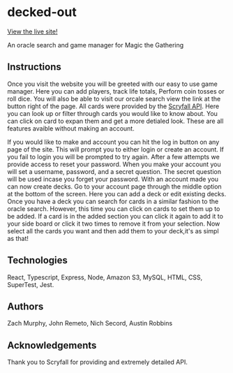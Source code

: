 # decked-out

[View the live site!](http://deckedout.herokuapp.com/)

An oracle search and game manager for Magic the Gathering

## Instructions

Once you visit the website you will be greeted with our easy to use game manager. Here you can add players, track life totals, Perform coin tosses or roll dice. You will also be able to visit our orcale search view the link at the button right of the page. All cards were provided by the [Scryfall API](https://scryfall.com/). Here you can look up or filter through cards you would like to know about. You can click on card to expan them and get a more detialed look. These are all features avaible without making an account.

If you would like to make and account you can hit the log in button on any page of the site. This will prompt you to either login or create an account. If you fail to login you will be prompted to try again. After a few attempts we provide access to reset your password. When you make your account you will set a username, password, and a secret question. The secret question will be used incase you forget your password. With an account made you can now create decks. Go to your account page through the middle option at the bottom of the screen. Here you can add a deck or edit existing decks. Once you have a deck you can search for cards in a similar fashion to the oracle search. However, this time you can click on cards to set them up to be added. If a card is in the added section you can click it again to add it to your side board or click it two times to remove it from your selection. Now select all the cards you want and then add them to your deck,it's as simpl as that!

## Technologies

React, Typescript, Express, Node, Amazon S3, MySQL, HTML, CSS, SuperTest, Jest.

## Authors 

Zach Murphy, John Remeto, Nich Secord, Austin Robbins

## Acknowledgements

Thank you to Scryfall for providing and extremely detailed API.
